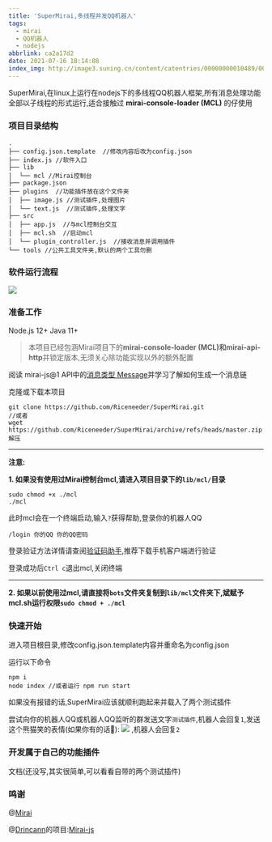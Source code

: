 ```yaml
---
title: 'SuperMirai,多线程并发QQ机器人'
tags:
  - mirai
  - QQ机器人
  - nodejs
abbrlink: ca2a17d2
date: 2021-07-16 18:14:08
index_img: http://image3.suning.cn/content/catentries/00000000010489/000000000104891717/fullimage/000000000104891717_1f.jpg
---
```


SuperMirai,在linux上运行在nodejs下的多线程QQ机器人框架,所有消息处理功能全部以子线程的形式运行,适合接触过 **mirai-console-loader (MCL)** 的仔使用

<!--more-->

### 项目目录结构

```
.
├── config.json.template  //修改内容后改为config.json
├── index.js //软件入口
├── lib
│  └── mcl //Mirai控制台
├── package.json 
├── plugins  //功能插件放在这个文件夹
│  ├── image.js //测试插件,处理图片
│  └── text.js  //测试插件,处理文字
├── src 
│  ├── app.js  //与mcl控制台交互
│  ├── mcl.sh  //启动mcl
│  └── plugin_controller.js  //接收消息并调用插件 
└── tools //公共工具文件夹,默认的两个工具勿删
```

### 软件运行流程

![](https://gitee.com/MrVanme/photos/raw/master/supermirai%E8%BF%90%E8%A1%8C%E6%B5%81%E7%A8%8B.png)

### 准备工作

Node.js 12+    Java 11+

> 本项目已经包涵Mirai项目下的**mirai-console-loader (MCL)**和**mirai-api-http**并锁定版本,无须关心除功能实现以外的额外配置

阅读 mirai-js@1 API中的[消息类型 Message](https://mirai-js-drincann.vercel.app/#/v1.x/Message?id=消息类型-message)并学习了解如何生成一个消息链

克隆或下载本项目

```
git clone https://github.com/Riceneeder/SuperMirai.git
//或者
wget https://github.com/Riceneeder/SuperMirai/archive/refs/heads/master.zip
解压
```

------

**注意:**

**1. 如果没有使用过Mirai控制台mcl,请进入项目目录下的``lib/mcl/``目录**

```
sudo chmod +x ./mcl
./mcl
```

此时mcl会在一个终端启动,输入``?``获得帮助,登录你的机器人QQ

```
/login 你的QQ 你的QQ密码
```

登录验证方法详情请查阅[验证码助手](https://txhelper.glitch.me/),推荐下载手机客户端进行验证

登录成功后``Ctrl c``退出mcl,关闭终端

------

**2. 如果以前使用过mcl,请直接将``bots``文件夹复制到``lib/mcl``文件夹下,斌赋予mcl.sh运行权限``sudo chmod + ./mcl``**

### 快速开始

进入项目根目录,修改config.json.template内容并重命名为config.json

运行以下命令

```
npm i
node index //或者运行 npm run start
```

如果没有报错的话,SuperMirai应该就顺利跑起来并载入了两个测试插件

尝试向你的机器人QQ或机器人QQ监听的群发送文字``测试插件``,机器人会回复``1``,发送这个熊猫笑的表情(如果你有的话🤡):    ![](https://gitee.com/MrVanme/photos/raw/master/39fafdafc931d89d.jpg)   ,机器人会回复``2``

### 开发属于自己的功能插件

文档(还没写,其实很简单,可以看看自带的两个测试插件)

### 鸣谢

@[Mirai](https://github.com/mamoe/mirai) 

@[Drincann](https://github.com/Drincann)的项目:[Mirai-js](https://github.com/drinkal/Mirai-js)